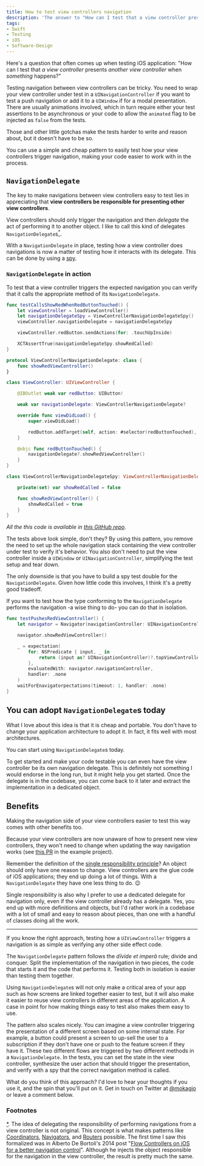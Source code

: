 ```yaml
---
title: How to test view controllers navigation
description: 'The answer to "How can I test that a view controller presents another view controller when something happens?" is as simple as defining a delegate.'
tags:
- Swift
- Testing
- iOS
- Software-Design
---
```


Here's a question that often comes up when testing iOS application: "How can I test that _a view controller_ presents _another view controller_ when _something_ happens?"

Testing navigation between view controllers can be tricky.
You need to wrap your view controller under test in a `UINavigationController` if you want to test a push navigation or add it to a `UIWindow` if for a modal presentation.
There are usually animations involved, which in turn require either your test assertions to be asynchronous or your code to allow the `animated` flag to be injected as `false` from the tests.

Those and other little gotchas make the tests harder to write and reason about, but it doesn't have to be so.

You can use a simple and cheap pattern to easily test how your view controllers trigger navigation, making your code easier to work with in the process.

## `NavigationDelegate`

The key to make navigations between view controllers easy to test lies in appreciating that **view controllers be responsible for presenting other view controllers**.

View controllers should only trigger the navigation and then _delegate_ the act of performing it to another object.
I like to call this kind of delegates `NavigationDelegate`s[<sup id="pattern-origin">*</sup>](#fn1).

With a `NavigationDelegate` in place, testing how a view controller does navigations is now a matter of testing how it interacts with its delegate.
This can be done by using a [spy](https://mokacoding.com/blog/swift-test-doubles/#spy).

### `NavigationDelegate` in action

To test that a view controller triggers the expected navigation you can verify that it calls the appropriate method of its `NavigationDelegate`.

```swift
func testCallsShowRedWhenRedButtonTouched() {
    let viewController = loadViewController()
    let navigationDelegateSpy = ViewControllerNavigationDelegateSpy()
    viewController.navigationDelegate = navigationDelegateSpy

    viewController.redButton.sendActions(for: .touchUpInside)

    XCTAssertTrue(navigationDelegateSpy.showRedCalled)
}
```

```swift
protocol ViewControllerNavigationDelegate: class {
    func showRedViewController()
}

class ViewController: UIViewController {

    @IBOutlet weak var redButton: UIButton!

    weak var navigationDelegate: ViewControllerNavigationDelegate?

    override func viewDidLoad() {
        super.viewDidLoad()

        redButton.addTarget(self, action: #selector(redButtonTouched), for: .primaryActionTriggered)
    }

    @objc func redButtonTouched() {
        navigationDelegate?.showRedViewController()
    }
}
```

```swift
class ViewControllerNavigationDelegateSpy: ViewControllerNavigationDelegate {

    private(set) var showRedCalled = false

    func showRedViewController() {
        showRedCalled = true
    }
}
```

_All the this code is available in [this GitHub repo](https://github.com/mokagio/Navigation-Delegate-Example)_.

The tests above look simple, don't they?
By using this pattern, you remove the need to set up the whole navigation stack containing the view controller under test to verify it's behavior.
You also don't need to put the view controller inside a `UIWindow` or `UINavigationController`, simplifying the test setup and tear down.

The only downside is that you have to build a spy test double for the `NavigationDelegate`.
Given how little code this involves, I think it's a pretty good tradeoff.

If you want to test how the type conforming to the `NavigationDelegate` performs the navigation -a wise thing to do- you can do that in isolation.

```swift
func testPushesRedViewController() {
    let navigator = Navigator(navigationController: UINavigationController(rootViewController: UIViewController()))

    navigator.showRedViewController()

    _ = expectation(
        for: NSPredicate { input, _ in
            return (input as? UINavigationController)?.topViewController is RedViewController
        },
        evaluatedWith: navigator.navigationController,
        handler: .none
    )
    waitForEnavigatorpectations(timeout: 1, handler: .none)
}
```

## You can adopt `NavigationDelegate`s today

What I love about this idea is that it is cheap and portable.
You don't have to change your application architecture to adopt it.
In fact, it fits well with most architectures.

You can start using `NavigationDelegate`s today.

To get started and make your code testable you can even have the view controller be its own navigation delegate.
This is definitely not something I would endorse in the long run, but it might help you get started.
Once the delegate is in the codebase, you can come back to it later and extract the implementation in a dedicated object.

## Benefits

Making the navigation side of your view controllers easier to test this way comes with other benefits too.

Because your view controllers are now unaware of how to present new view controllers, they won't need to change when updating the way navigation works (see [this PR](https://github.com/mokagio/Navigation-Delegate-Example/pull/1) in the example project).

Remember the definition of the [single responsibility principle](https://en.wikipedia.org/wiki/Single_responsibility_principle)? An object should only have one reason to change.
View controllers are the glue code of iOS applications; they end up doing a lot of things.
With a `NavigationDelegate` they have one less thing to do. 😉

Single responsibility is also why I prefer to use a dedicated delegate for navigation only, even if the view controller already has a delegate.
Yes, you end up with more definitions and objects, but I'd rather work in a codebase with a lot of small and easy to reason about pieces, than one with a handful of classes doing all the work.

---

If you know the right approach, testing how a `UIViewController` triggers a navigation is as simple as verifying any other side effect code.

The `NavigationDelegate` pattern follows the _dīvide et imperā_ rule; divide and conquer.
Split the implementation of the navigation in two pieces, the code that starts it and the code that performs it.
Testing both in isolation is easier than testing them together.

Using `NavigationDelegate`s will not only make a critical area of your app such as how screens are linked together easier to test, but it will also make it easier to reuse view controllers in different areas of the application.
A case in point for how making things easy to test also makes them easy to use.

The pattern also scales nicely.
You can imagine a view controller triggering the presentation of a different screen based on some internal state.
For example, a button could present a screen to up-sell the user to a subscription if they don't have one or push to the feature screen if they have it.
These two different flows are triggered by two different methods in a `NavigationDelegate`.
In the tests, you can set the state in the view controller, synthesize the user action that should trigger the presentation, and verify with a spy that the correct navigation method is called.

What do you think of this approach? I'd love to hear your thoughts if you use it, and the spin that you'll put on it.
Get in touch on Twitter at [@mokagio](https://twitter.com/mokagio) or leave a comment below.

### Footnotes

<span id="fn1"></span> [*](#pattern-origin). The idea of delegating the responsibility of performing navigations from a view controller is not original.
This concept is what makes patterns like [Coordinators](http://khanlou.com/2015/10/coordinators-redux/), [Navigators](https://www.swiftbysundell.com/posts/navigation-in-swift), and [Routers](https://clean-swift.com/routing-in-clean-swift/) possible.
The first time I saw this formalized was in Alberto De Bortoli's 2014 post "[Flow Controllers on iOS for a better navigation control](https://albertodebortoli.com/2014/09/03/flow-controllers-on-ios-for-a-better-navigation-control/)".
Although he injects the object responsible for the navigation in the view controller, the result is pretty much the same.
